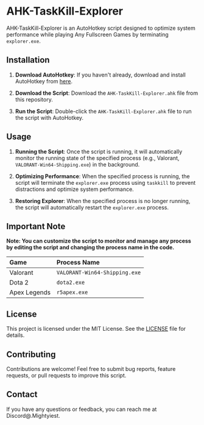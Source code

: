 # AHK-TaskKill-Explorer

AHK-TaskKill-Explorer is an AutoHotkey script designed to optimize system performance while playing Any Fullscreen Games by terminating `explorer.exe`.

## Installation

1. **Download AutoHotkey**: If you haven't already, download and install AutoHotkey from [here](https://www.autohotkey.com/).

2. **Download the Script**: Download the `AHK-TaskKill-Explorer.ahk` file from this repository.

3. **Run the Script**: Double-click the `AHK-TaskKill-Explorer.ahk` file to run the script with AutoHotkey.

## Usage

1. **Running the Script**: Once the script is running, it will automatically monitor the running state of the specified process (e.g., Valorant, `VALORANT-Win64-Shipping.exe`) in the background.
 
2. **Optimizing Performance**: When the specified process is running, the script will terminate the `explorer.exe` process using `taskkill` to prevent distractions and optimize system performance.

3. **Restoring Explorer**: When the specified process is no longer running, the script will automatically restart the `explorer.exe` process.

## Important Note
**Note: You can customize the script to monitor and manage any process by editing the script and changing the process name in the code.**

|Game |Process Name     |
| :-------- | :------- |
| Valorant | `VALORANT-Win64-Shipping.exe` |
| Dota 2 | `dota2.exe` |
| Apex Legends | `r5apex.exe` |

## License

This project is licensed under the MIT License. See the [LICENSE](LICENSE) file for details.

## Contributing

Contributions are welcome! Feel free to submit bug reports, feature requests, or pull requests to improve this script.

## Contact

If you have any questions or feedback, you can reach me at Discord@.Mightyiest.
